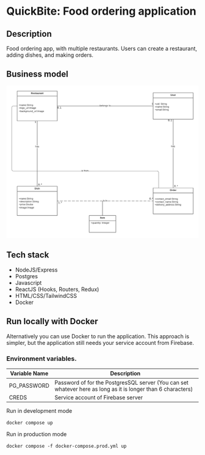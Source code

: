 # QuickBite: Food ordering application

## Description
Food ordering app, with multiple restaurants. Users can create a restaurant, adding dishes, and making orders. 


## Business model
![plot](./model.png)
## Tech stack

- NodeJS/Express
- Postgres
- Javascript
- ReactJS (Hooks, Routers, Redux)
- HTML/CSS/TailwindCSS
- Docker


## Run locally with Docker
Alternatively you can use Docker to run the application. This approach is simpler, but the application still needs your service account from Firebase.

### Environment variables.
| Variable Name           | Description                                                                                                 |
|-------------------------|-------------------------------------------------------------------------------------------------------------|
| PG_PASSWORD            | Password of for the PostgresSQL server (You can set whatever here as long as it is longer than 6 characters) |
| CREDS                     | Service account of Firebase server |


Run in development mode 
```
docker compose up
```

Run in production mode
```
docker compose -f docker-compose.prod.yml up
```


